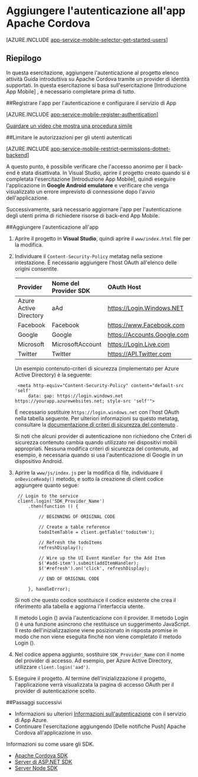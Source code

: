 <properties
    pageTitle="Aggiungere l'autenticazione in Apache Cordova con App Mobile | Servizio App Azure"
    description="Informazioni su come utilizzare App Mobile in Azure App servizio per l'autenticazione degli utenti dell'app Apache Cordova tramite un'ampia gamma di provider di identità, inclusi Google, Facebook, Twitter e Microsoft."
    services="app-service\mobile"
    documentationCenter="javascript"
    authors="adrianhall"
    manager="erikre"
    editor=""/>

<tags
    ms.service="app-service-mobile"
    ms.workload="na"
    ms.tgt_pltfrm="mobile-html"
    ms.devlang="javascript"
    ms.topic="article"
    ms.date="10/01/2016"
    ms.author="adrianha"/>

# <a name="add-authentication-to-your-apache-cordova-app"></a>Aggiungere l'autenticazione all'app Apache Cordova

[AZURE.INCLUDE [app-service-mobile-selector-get-started-users](../../includes/app-service-mobile-selector-get-started-users.md)]
    
## <a name="summary"></a>Riepilogo

In questa esercitazione, aggiungere l'autenticazione al progetto elenco attività Guida introduttiva su Apache Cordova tramite un provider di identità supportati. In questa esercitazione si basa sull'esercitazione [Introduzione App Mobile] , è necessario completare prima di tutto.

##<a name="register"></a>Registrare l'app per l'autenticazione e configurare il servizio di App

[AZURE.INCLUDE [app-service-mobile-register-authentication](../../includes/app-service-mobile-register-authentication.md)]

[Guardare un video che mostra una procedura simile](https://channel9.msdn.com/series/Azure-connected-services-with-Cordova/Azure-connected-services-task-8-Azure-authentication)

##<a name="permissions"></a>Limitare le autorizzazioni per gli utenti autenticati

[AZURE.INCLUDE [app-service-mobile-restrict-permissions-dotnet-backend](../../includes/app-service-mobile-restrict-permissions-dotnet-backend.md)]

A questo punto, è possibile verificare che l'accesso anonimo per il back-end è stata disattivata. In Visual Studio, aprire il progetto creato quando si è completata l'esercitazione [Introduzione App Mobile], quindi eseguire l'applicazione in **Google Android emulatore** e verificare che venga visualizzato un errore imprevisto di connessione dopo l'avvio dell'applicazione.

Successivamente, sarà necessario aggiornare l'app per l'autenticazione degli utenti prima di richiedere risorse di back-end App Mobile.

##<a name="add-authentication"></a>Aggiungere l'autenticazione all'app

1. Aprire il progetto in **Visual Studio**, quindi aprire il `www/index.html` file per la modifica.

2. Individuare il `Content-Security-Policy` metatag nella sezione intestazione.  È necessario aggiungere l'host OAuth all'elenco delle origini consentite.

  	| Provider               | Nome del Provider SDK | OAuth Host                  |
  	| :--------------------- | :---------------- | :-------------------------- |
  	| Azure Active Directory | aAd               | https://Login.Windows.NET   |
  	| Facebook               | Facebook          | https://www.Facebook.com    |
  	| Google                 | Google            | https://Accounts.Google.com |
  	| Microsoft              | MicrosoftAccount  | https://Login.Live.com      |
  	| Twitter                | Twitter           | https://API.Twitter.com     |

    Un esempio contenuto-criteri di sicurezza (implementato per Azure Active Directory) è la seguente:

        <meta http-equiv="Content-Security-Policy" content="default-src 'self'
            data: gap: https://login.windows.net https://yourapp.azurewebsites.net; style-src 'self'">

    È necessario sostituire `https://login.windows.net` con l'host OAuth nella tabella seguente.  Per ulteriori informazioni su questo metatag, consultare la [documentazione di criteri di sicurezza del contenuto] .

    Si noti che alcuni provider di autenticazione non richiedono che Criteri di sicurezza contenuto cambia quando utilizzato nei dispositivi mobili appropriati.  Nessuna modifica criteri di sicurezza del contenuto, ad esempio, è necessaria quando si usa l'autenticazione di Google in un dispositivo Android.

3. Aprire la `www/js/index.js` per la modifica di file, individuare il `onDeviceReady()` metodo, e sotto la creazione di client codice aggiungere quanto segue:

        // Login to the service
        client.login('SDK_Provider_Name')
            .then(function () {

                // BEGINNING OF ORIGINAL CODE

                // Create a table reference
                todoItemTable = client.getTable('todoitem');

                // Refresh the todoItems
                refreshDisplay();

                // Wire up the UI Event Handler for the Add Item
                $('#add-item').submit(addItemHandler);
                $('#refresh').on('click', refreshDisplay);

                // END OF ORIGINAL CODE

            }, handleError);

    Si noti che questo codice sostituisce il codice esistente che crea il riferimento alla tabella e aggiorna l'interfaccia utente.

    Il metodo Login () avvia l'autenticazione con il provider. Il metodo Login () è una funzione asincrono che restituisce un suggerimento JavaScript.  Il resto dell'inizializzazione viene posizionato in risposta promise in modo che non viene eseguita finché non viene completato il metodo Login ().

4. Nel codice appena aggiunto, sostituire `SDK_Provider_Name` con il nome del provider di accesso. Ad esempio, per Azure Active Directory, utilizzare `client.login('aad')`.

4. Eseguire il progetto.  Al termine dell'inizializzazione il progetto, l'applicazione verrà visualizzata la pagina di accesso OAuth per il provider di autenticazione scelto.

##<a name="next-steps"></a>Passaggi successivi

* Informazioni su ulteriori [Informazioni sull'autenticazione] con il servizio di App Azure.
* Continuare l'esercitazione aggiungendo [Delle notifiche Push] Apache Cordova all'applicazione in uso.

Informazioni su come usare gli SDK.

* [Apache Cordova SDK]
* [Server di ASP.NET SDK]
* [Server Node SDK]

<!-- URLs. -->
[Guida introduttiva a App Mobile]: app-service-mobile-cordova-get-started.md
[Documentazione di criteri di sicurezza del contenuto]: https://cordova.apache.org/docs/en/latest/guide/appdev/whitelist/index.html
[Notifiche push]: app-service-mobile-cordova-get-started-push.md
[Informazioni sull'autenticazione]: app-service-mobile-auth.md
[Apache Cordova SDK]: app-service-mobile-cordova-how-to-use-client-library.md 
[Server di ASP.NET SDK]: app-service-mobile-dotnet-backend-how-to-use-server-sdk.md
[Server Node SDK]: app-service-mobile-node-backend-how-to-use-server-sdk.md
